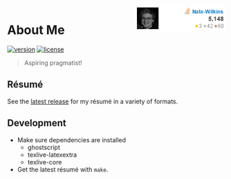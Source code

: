 <img align="right" src="./so-flair.png">

# About Me
[![version](https://img.shields.io/github/tag/Nate-Wilkins/about.svg?style=flat-square&longCache=true)](https://github.com/Nate-Wilkins/about/releases/latest)
[![license](https://img.shields.io/github/license/nate-wilkins/about.svg?style=flat-square&longCache=true)](https://github.com/Nate-Wilkins/about/blob/master/LICENSE)

> Aspiring pragmatist!

## Résumé

See the [latest release] for my résumé in a variety of formats.

## Development

- Make sure dependencies are installed
  - ghostscript
  - texlive-latexextra
  - texlive-core
- Get the latest résumé with `make`.

[About Me]: https://stackoverflow.com/users/422312/nate-wilkins
[latest release]: https://github.com/nate-wilkins/about/releases/latest


